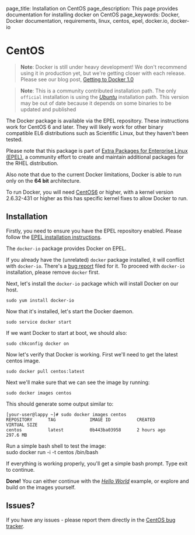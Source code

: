 page_title: Installation on CentOS
page_description: This page provides documentation for installing docker on CentOS
page_keywords: Docker, Docker documentation, requirements, linux, centos, epel, docker.io, docker-io

# CentOS 

> **Note**:
> Docker is still under heavy development! We don't recommend using it in
> production yet, but we're getting closer with each release. Please see
> our blog post, [Getting to Docker 1.0](
> http://blog.docker.io/2013/08/getting-to-docker-1-0/)

> **Note**:
> This is a community contributed installation path. The only `official`
> installation is using the [*Ubuntu*](../ubuntulinux/#ubuntu-linux)
> installation path. This version may be out of date because it depends on
> some binaries to be updated and published

The Docker package is available via the EPEL repository. These instructions work
for CentOS 6 and later. They will likely work for other binary compatible EL6 
distributions such as Scientific Linux, but they haven't been tested.

Please note that this package is part of [Extra Packages for Enterprise
Linux (EPEL)](https://fedoraproject.org/wiki/EPEL), a community effort
to create and maintain additional packages for the RHEL distribution.

Also note that due to the current Docker limitations, Docker is able to
run only on the **64 bit** architecture.

To run Docker, you will need [CentOS6](http://www.centos.org) or higher, with
a kernel version 2.6.32-431 or higher as this has specific kernel fixes
to allow Docker to run. 

## Installation

Firstly, you need to ensure you have the EPEL repository enabled. Please 
follow the [EPEL installation instructions](
https://fedoraproject.org/wiki/EPEL#How_can_I_use_these_extra_packages.3F).

The `docker-io` package provides Docker on EPEL.

If you already have the (unrelated) `docker` package
installed, it will conflict with `docker-io`.
There's a [bug report](
https://bugzilla.redhat.com/show_bug.cgi?id=1043676) filed for it.
To proceed with `docker-io` installation, please remove `docker` first.

Next, let's install the `docker-io` package which
will install Docker on our host.

    sudo yum install docker-io

Now that it's installed, let's start the Docker daemon.

    sudo service docker start

If we want Docker to start at boot, we should also:

    sudo chkconfig docker on

Now let's verify that Docker is working. First we'll need to get the latest
centos image.

    sudo docker pull centos:latest

Next we'll make sure that we can see the image by running:

    sudo docker images centos

This should generate some output similar to:

    [your-user@lappy ~]# sudo docker images centos
    REPOSITORY      TAG             IMAGE ID          CREATED             VIRTUAL SIZE
    centos          latest          0b443ba03958      2 hours ago         297.6 MB

Run a simple bash shell to test the image:     
    sudo docker run -i -t centos /bin/bash

If everything is working properly, you'll get a simple bash prompt. Type exit to continue.

**Done!**
You can either continue with the [*Hello World*](/examples/hello_world/#hello-world) example,
or explore and build on the images yourself.

## Issues?

If you have any issues - please report them directly in the
[CentOS bug tracker](
http://bugs.centos.org).
